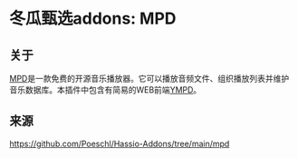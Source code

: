 # 冬瓜甄选addons: MPD

## 关于

[MPD](https://www.musicpd.org)是一款免费的开源音乐播放器。它可以播放音频文件、组织播放列表并维护音乐数据库。本插件中包含有简易的WEB前端[YMPD](https://ympd.org/)。



## 来源

https://github.com/Poeschl/Hassio-Addons/tree/main/mpd
